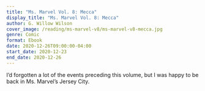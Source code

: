 ```yaml
---
title: "Ms. Marvel Vol. 8: Mecca"
display_title: "Ms. Marvel Vol. 8: Mecca"
author: G. Willow Wilson
cover_image: /reading/ms-marvel-v8/ms-marvel-v8-mecca.jpg
genre: Comic
format: Ebook
date: 2020-12-26T09:00:00-04:00
start_date: 2020-12-23
end_date: 2020-12-26
---
```


I’d forgotten a lot of the events preceding this volume, but I was happy to be back in Ms. Marvel’s Jersey City.
